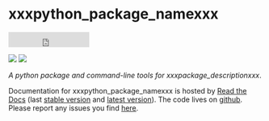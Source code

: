 # xxxpython\_package\_namexxx

<iframe src="https://ghbtns.com/github-btn.html?user=thespacedoctor&repo=xxxpython_package_namexxx&type=star&count=true&size=large" frameborder="0" scrolling="0" width="160px" height="30px"></iframe>

[![](https://readthedocs.org/projects/xxxpython_package_namexxx/badge/)](http://xxxpython_package_namexxx.readthedocs.io/en/latest/?badge)
[![](https://cdn.jsdelivr.net/gh/thespacedoctor/xxxpython_package_namexxx@master/coverage.svg)](https://cdn.jsdelivr.net/gh/thespacedoctor/xxxpython_package_namexxx@master/htmlcov/index.html)


*A python package and command-line tools for xxxpackage\_descriptionxxx*.

Documentation for xxxpython\_package\_namexxx is hosted by [Read the Docs](http://xxxpython_package_namexxx.readthedocs.org/en/stable/) (last
[stable version](http://xxxpython_package_namexxx.readthedocs.org/en/stable/) and [latest version](http://xxxpython_package_namexxx.readthedocs.org/en/latest/)). The code lives on [github](https://github.com/thespacedoctor/xxxpython_package_namexxx). Please report any issues you find [here](https://github.com/thespacedoctor/xxxpython_package_namexxx/issues).


